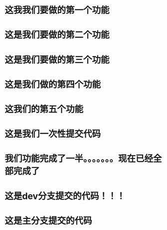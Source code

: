 # 这我我们要做的第一个功能



# 这是我们要做的第二个功能

# 这是我们要做的第三个功能

# 这是我们做的第四个功能

# 这我们的第五个功能

# 这是我们一次性提交代码

# 我们功能完成了一半。。。。。。。现在已经全部完成了



# 这是dev分支提交的代码！！！



# 这是主分支提交的代码

